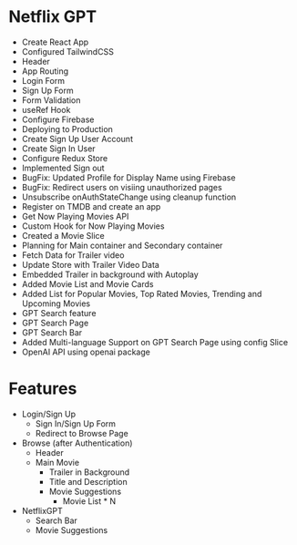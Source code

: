 # Netflix GPT

- Create React App
- Configured TailwindCSS
- Header
- App Routing
- Login Form
- Sign Up Form
- Form Validation
- useRef Hook
- Configure Firebase
- Deploying to Production
- Create Sign Up User Account
- Create Sign In User
- Configure Redux Store
- Implemented Sign out
- BugFix: Updated Profile for Display Name using Firebase
- BugFix: Redirect users on visiing unauthorized pages
- Unsubscribe onAuthStateChange using cleanup function
- Register on TMDB and create an app
- Get Now Playing Movies API
- Custom Hook for Now Playing Movies
- Created a Movie Slice
- Planning for Main container and Secondary container
- Fetch Data for Trailer video
- Update Store with Trailer Video Data
- Embedded Trailer in background with Autoplay
- Added Movie List and Movie Cards
- Added List for Popular Movies, Top Rated Movies, Trending and Upcoming Movies
- GPT Search feature
- GPT Search Page
- GPT Search Bar
- Added Multi-language Support on GPT Search Page using config Slice
- OpenAI API using openai package 

# Features

- Login/Sign Up
  - Sign In/Sign Up Form
  - Redirect to Browse Page
- Browse (after Authentication)
  - Header
  - Main Movie
    - Trailer in Background
    - Title and Description
    - Movie Suggestions
      - Movie List \* N
- NetflixGPT
  - Search Bar
  - Movie Suggestions
